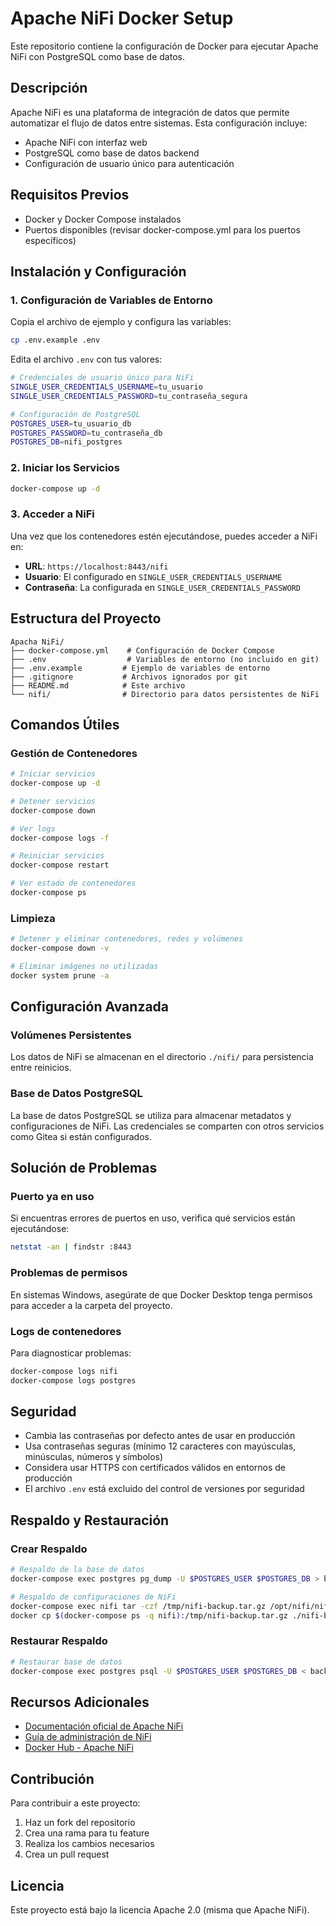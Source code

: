 # Apache NiFi Docker Setup

Este repositorio contiene la configuración de Docker para ejecutar Apache NiFi con PostgreSQL como base de datos.

## Descripción

Apache NiFi es una plataforma de integración de datos que permite automatizar el flujo de datos entre sistemas. Esta configuración incluye:

- Apache NiFi con interfaz web
- PostgreSQL como base de datos backend
- Configuración de usuario único para autenticación

## Requisitos Previos

- Docker y Docker Compose instalados
- Puertos disponibles (revisar docker-compose.yml para los puertos específicos)

## Instalación y Configuración

### 1. Configuración de Variables de Entorno

Copia el archivo de ejemplo y configura las variables:

```bash
cp .env.example .env
```

Edita el archivo `.env` con tus valores:

```bash
# Credenciales de usuario único para NiFi
SINGLE_USER_CREDENTIALS_USERNAME=tu_usuario
SINGLE_USER_CREDENTIALS_PASSWORD=tu_contraseña_segura

# Configuración de PostgreSQL
POSTGRES_USER=tu_usuario_db
POSTGRES_PASSWORD=tu_contraseña_db
POSTGRES_DB=nifi_postgres
```

### 2. Iniciar los Servicios

```bash
docker-compose up -d
```

### 3. Acceder a NiFi

Una vez que los contenedores estén ejecutándose, puedes acceder a NiFi en:
- **URL**: `https://localhost:8443/nifi`
- **Usuario**: El configurado en `SINGLE_USER_CREDENTIALS_USERNAME`
- **Contraseña**: La configurada en `SINGLE_USER_CREDENTIALS_PASSWORD`

## Estructura del Proyecto

```
Apacha NiFi/
├── docker-compose.yml    # Configuración de Docker Compose
├── .env                  # Variables de entorno (no incluido en git)
├── .env.example         # Ejemplo de variables de entorno
├── .gitignore           # Archivos ignorados por git
├── README.md            # Este archivo
└── nifi/                # Directorio para datos persistentes de NiFi
```

## Comandos Útiles

### Gestión de Contenedores
```bash
# Iniciar servicios
docker-compose up -d

# Detener servicios
docker-compose down

# Ver logs
docker-compose logs -f

# Reiniciar servicios
docker-compose restart

# Ver estado de contenedores
docker-compose ps
```

### Limpieza
```bash
# Detener y eliminar contenedores, redes y volúmenes
docker-compose down -v

# Eliminar imágenes no utilizadas
docker system prune -a
```

## Configuración Avanzada

### Volúmenes Persistentes
Los datos de NiFi se almacenan en el directorio `./nifi/` para persistencia entre reinicios.

### Base de Datos PostgreSQL
La base de datos PostgreSQL se utiliza para almacenar metadatos y configuraciones de NiFi. Las credenciales se comparten con otros servicios como Gitea si están configurados.

## Solución de Problemas

### Puerto ya en uso
Si encuentras errores de puertos en uso, verifica qué servicios están ejecutándose:
```bash
netstat -an | findstr :8443
```

### Problemas de permisos
En sistemas Windows, asegúrate de que Docker Desktop tenga permisos para acceder a la carpeta del proyecto.

### Logs de contenedores
Para diagnosticar problemas:
```bash
docker-compose logs nifi
docker-compose logs postgres
```

## Seguridad

- Cambia las contraseñas por defecto antes de usar en producción
- Usa contraseñas seguras (mínimo 12 caracteres con mayúsculas, minúsculas, números y símbolos)
- Considera usar HTTPS con certificados válidos en entornos de producción
- El archivo `.env` está excluido del control de versiones por seguridad

## Respaldo y Restauración

### Crear Respaldo
```bash
# Respaldo de la base de datos
docker-compose exec postgres pg_dump -U $POSTGRES_USER $POSTGRES_DB > backup.sql

# Respaldo de configuraciones de NiFi
docker-compose exec nifi tar -czf /tmp/nifi-backup.tar.gz /opt/nifi/nifi-current/conf
docker cp $(docker-compose ps -q nifi):/tmp/nifi-backup.tar.gz ./nifi-backup.tar.gz
```

### Restaurar Respaldo
```bash
# Restaurar base de datos
docker-compose exec postgres psql -U $POSTGRES_USER $POSTGRES_DB < backup.sql
```

## Recursos Adicionales

- [Documentación oficial de Apache NiFi](https://nifi.apache.org/docs.html)
- [Guía de administración de NiFi](https://nifi.apache.org/docs/nifi-docs/html/administration-guide.html)
- [Docker Hub - Apache NiFi](https://hub.docker.com/r/apache/nifi)

## Contribución

Para contribuir a este proyecto:
1. Haz un fork del repositorio
2. Crea una rama para tu feature
3. Realiza los cambios necesarios
4. Crea un pull request

## Licencia

Este proyecto está bajo la licencia Apache 2.0 (misma que Apache NiFi).